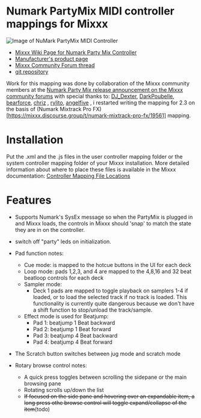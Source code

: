 # Numark PartyMix MIDI controller mappings for Mixxx

![Image of NuMark PartyMix MIDI Controller](https://camo.githubusercontent.com/0e0a99eb9c5bd829144071d8ec9ca91ebf875c901a9fee27df7977f0c0824a88/68747470733a2f2f617773312e646973636f757273652d63646e2e636f6d2f66726565312f75706c6f6164732f6d697878782f6f726967696e616c2f32582f312f313664343164613861646664646634366332303537326539626331623162343734313839646561392e6a706567)

* [Mixxx Wiki Page for Numark Party Mix Controller](https://github.com/mixxxdj/mixxx/wiki/Numark-Party-Mix)  
* [Manufacturer's product page](https://www.numark.com/product/party-mix//)  
* [Mixxx Community Forum thread](https://mixxx.discourse.group/t/numark-party-mix-midi-mapping/16712/20)
* [git repository](https://github.com/olafklingt/mixxx_numark_partymix)

Work for this mapping was done by collaboration of the Mixxx community members at the [Numark Party Mix release announcement on the Mixxx community forums](https://www.mixxx.org/forums/viewtopic.php?f=7&t=9232&start=10#p38408) with special thanks to:
[DJ_Dexter](https://mixxx.discourse.group/u/dj_dexter/summary), [DarkPoubelle](https://mixxx.discourse.group/u/darkpoubelle/summary), [bearforce](https://mixxx.discourse.group/u/bearforce), [chriz](https://mixxx.discourse.group/u/chriz) , [rylito](https://mixxx.discourse.group/u/rylito), [angelfive](https://mixxx.discourse.group/u/fiveangle) , i restarted writing the mapping for 2.3 on the basis of (Numark Mixtrack Pro FX)
[https://mixxx.discourse.group/t/numark-mixtrack-pro-fx/19561] mapping.

# Installation

Put the .xml and the .js files in the user controller mapping folder or the system controller mapping folder of your Mixxx installation. More detailed information about where to place these files is available in the Mixxx documentation: [Controller Mapping File Locations](https://www.mixxx.org/wiki/doku.php/controller_mapping_file_locations)

# Features

- Supports Numark's SysEx message so when the PartyMix is plugged in and Mixxx loads, the controls in Mixxx should 'snap' to match the state they are in on the controller.
- switch off "party" leds on initialization.
- Pad function notes:
    - Cue mode: is mapped to the hotcue buttons in the UI for each deck
    - Loop mode: pads 1,2,3, and 4 are mapped to the 4,8,16 and 32 beat beatloop controls for each deck
    - Sampler mode:
        - Deck 1 pads are mapped to toggle playback on samplers 1-4 if loaded, or to load the selected track if no track is loaded. This functionality is currently quite dangerous because we don't have a shift function to stop/unload the track/sample.
    - Effect mode is used for Beatjump:
        - Pad 1: beatjump 1 Beat backward
        - Pad 2: beatjump 1 Beat forward
        - Pad 3: beatjump 4 Beat backward
        - Pad 4: beatjump 4 Beat forward

- The Scratch button switches between jug mode and scratch mode
- Rotary browse control notes:
    - A quick press toggles between scrolling the sidepane or the main browsing pane
    - Rotating scrolls up/down the list
    - ~~If focused on the side pane and hovering over an expandable item, a long press othe browse control will toggle expand/collapse of the item~~(todo)

